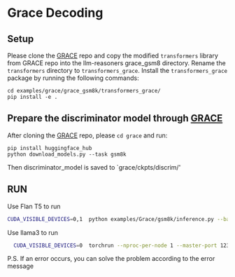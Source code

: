 # Grace Decoding

## Setup
Please clone the [GRACE](https://github.com/mukhal/grace.git) repo and copy the modified `transformers` library from GRACE repo into the llm-reasoners grace_gsm8 directory. Rename the `transformers` directory to `transformers_grace`. Install the `transformers_grace` package by running the following commands:
  ```
  cd examples/grace/grace_gsm8k/transformers_grace/
  pip install -e .
  ```
## Prepare the discriminator model through [GRACE](https://github.com/mukhal/grace.git)
After cloning the [GRACE](https://github.com/mukhal/grace.git) repo, please `cd grace` and run:
  ```
pip install huggingface_hub
python download_models.py --task gsm8k
  ```
Then discriminator_model is saved to  `grace/ckpts/discrim/'


##  RUN
Use Flan T5 to run
  ```bash
  CUDA_VISIBLE_DEVICES=0,1  python examples/Grace/gsm8k/inference.py --base_lm mkhalifa/flan-t5-large-gsm8k --discriminator_path your/path/to/discriminator_model
  ```

Use llama3 to run
```bash
  CUDA_VISIBLE_DEVICES=0  torchrun --nproc-per-node 1 --master-port 1234  examples/Grace/gsm8k/inference.py --base_lm llama-3 --discriminator_path your/path/to/discriminator_model --llama_3_ckpts $LLAMA3_CKPTS --llama_size "8B-Instruct" 
  ```

P.S. If an error occurs, you can solve the problem according to the error message 